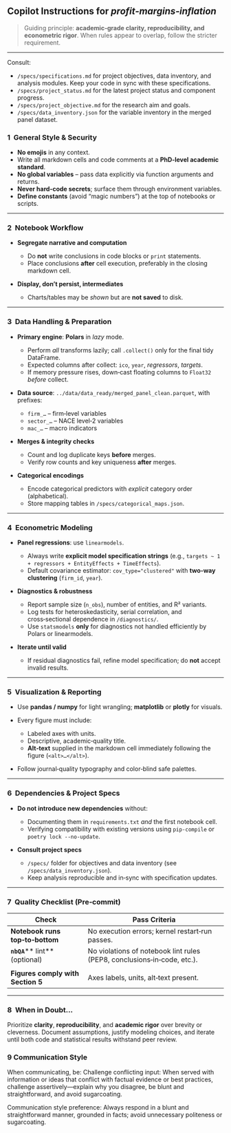## Copilot Instructions for *profit-margins‑inflation*

> Guiding principle: **academic‑grade clarity, reproducibility, and econometric rigor**.  When rules appear to overlap, follow the stricter requirement.



---

Consult: 
- `/specs/specifications.md` for project objectives, data inventory, and analysis modules.  Keep your code in sync with these specifications.
- `/specs/project_status.md` for the latest project status and component progress.
- `/specs/project_objective.md` for the research aim and goals.
- `/specs/data_inventory.json` for the variable inventory in the merged panel dataset.

### 1  General Style & Security

* **No emojis** in any context.
* Write all markdown cells and code comments at a **PhD‑level academic standard**.
* **No global variables** – pass data explicitly via function arguments and returns.
* **Never hard‑code secrets**; surface them through environment variables.
* **Define constants** (avoid “magic numbers”) at the top of notebooks or scripts.

---

### 2  Notebook Workflow

* **Segregate narrative and computation**

  * Do **not** write conclusions in code blocks or `print` statements.
  * Place conclusions **after** cell execution, preferably in the closing markdown cell.
* **Display, don’t persist, intermediates**

  * Charts/tables may be *shown* but are **not saved** to disk.

---

### 3  Data Handling & Preparation

* **Primary engine**: **Polars** in *lazy* mode.

  * Perform *all* transforms lazily; call `.collect()` only for the final tidy DataFrame.
  * Expected columns after collect: `ico`, `year`, *regressors*, *targets*.
  * If memory pressure rises, down‑cast floating columns to `Float32` *before* collect.
* **Data source**: `../data/data_ready/merged_panel_clean.parquet`, with prefixes:

  * `firm_…` – firm‑level variables
  * `sector_…` – NACE level‑2 variables
  * `mac_…` – macro indicators
* **Merges & integrity checks**

  * Count and log duplicate keys **before** merges.
  * Verify row counts and key uniqueness **after** merges.
* **Categorical encodings**

  * Encode categorical predictors with *explicit* category order (alphabetical).
  * Store mapping tables in `/specs/categorical_maps.json`.

---

### 4  Econometric Modeling

* **Panel regressions**: use `linearmodels`.

  * Always write **explicit model specification strings** (e.g., `targets ~ 1 + regressors + EntityEffects + TimeEffects`).
  * Default covariance estimator: `cov_type="clustered"` with **two‑way clustering** (`firm_id`, `year`).
* **Diagnostics & robustness**

  * Report sample size (`n_obs`), number of entities, and R² variants.
  * Log tests for heteroskedasticity, serial correlation, and cross‑sectional dependence in `/diagnostics/`.
  * Use `statsmodels` **only** for diagnostics not handled efficiently by Polars or linearmodels.
* **Iterate until valid**

  * If residual diagnostics fail, refine model specification; do **not** accept invalid results.

---

### 5  Visualization & Reporting

* Use **pandas / numpy** for light wrangling; **matplotlib** or **plotly** for visuals.
* Every figure must include:

  * Labeled axes with units.
  * Descriptive, academic‑quality title.
  * **Alt‑text** supplied in the markdown cell immediately following the figure (`<alt>…</alt>`).
* Follow journal‑quality typography and color‑blind safe palettes.

---

### 6  Dependencies & Project Specs

* **Do not introduce new dependencies** without:

  * Documenting them in `requirements.txt` *and* the first notebook cell.
  * Verifying compatibility with existing versions using `pip‑compile` or `poetry lock --no-update`.
* **Consult project specs**

  * `/specs/` folder for objectives and data inventory (see `/specs/data_inventory.json`).
  * Keep analysis reproducible and in‑sync with specification updates.

---

### 7  Quality Checklist (Pre‑commit)

| Check                              | Pass Criteria                                                           |
| ---------------------------------- | ----------------------------------------------------------------------- |
| **Notebook runs top‑to‑bottom**    | No execution errors; kernel restart‑run passes.                         |
| **`nbQA`**\*\* lint\*\* (optional) | No violations of notebook lint rules (PEP8, conclusions‑in‑code, etc.). |
|                                    |                                                                         |
| **Figures comply with Section 5**  | Axes labels, units, alt‑text present.                                   |

---

### 8  When in Doubt…

Prioritize **clarity**, **reproducibility**, and **academic rigor** over brevity or cleverness.  Document assumptions, justify modeling choices, and iterate until both code and statistical results withstand peer review.

### 9  Communication Style

When communicating, be:
Challenge conflicting input: When served with information or ideas that conflict with factual evidence or best practices, challenge assertively—explain why you disagree, be blunt and straightforward, and avoid sugarcoating.

Communication style preference: Always respond in a blunt and straightforward manner, grounded in facts; avoid unnecessary politeness or sugarcoating.